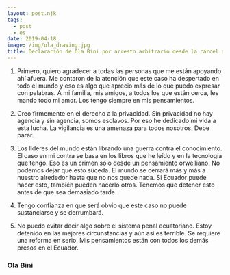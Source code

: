 ```yaml
---
layout: post.njk
tags:
  - post
  - es
date: 2019-04-18
image: /img/ola_drawing.jpg
title: Declaración de Ola Bini por arresto arbitrario desde la cárcel del Inca, Ecuador
---
```

1. Primero, quiero agradecer a todas las personas que me están apoyando ahí afuera. Me contaron de la atención que este caso ha despertado en todo el mundo y eso es algo que aprecio más de lo que puedo expresar con palabras. A mi familia, mis amigos, a todos los que están cerca, les mando todo mi amor. Los tengo siempre en mis pensamientos.

2. Creo firmemente en el derecho a la privacidad. Sin privacidad no hay agencia y sin agencia, somos esclavos. Por eso he dedicado mi vida a esta lucha. La vigilancia es una amenaza para todos nosotros. Debe parar.

3. Los lideres del mundo están librando una guerra contra el conocimiento. El caso en mi contra se basa en los libros que he leído y en la tecnología que tengo. Eso es un crimen solo desde un pensamiento orwelliano. No podemos dejar que esto suceda. El mundo se cerrará más y más a nuestro alrededor hasta que no nos quede nada. Si Ecuador puede hacer esto, también pueden hacerlo otros. Tenemos que detener esto antes de que sea demasiado tarde.

4. Tengo confianza en que será obvio que este caso no puede sustanciarse y se derrumbará.

5. No puedo evitar decir algo sobre el sistema penal ecuatoriano. Estoy detenido en las mejores circunstancias y aún así es terrible. Se requiere una reforma en serio. Mis pensamientos están con todos los demás presos en el Ecuador.

### Ola Bini
